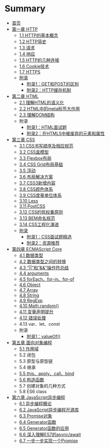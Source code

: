 # Summary

* [首页](README.md)
* [第一章 HTTP](di-yi-zhang-http.md)
  * [1.1 HTTP的基本概念](di-yi-zhang-http/11-httpde-ji-ben-gai-nian.md)
  * [1.2 HTTP简史](di-yi-zhang-http/12-httpjian-shi.md)
  * [1.3 请求](di-yi-zhang-http/13-qing-qiu.md)
  * [1.4 响应](di-yi-zhang-http/14-xiang-ying.md)
  * [1.5 HTTP的几种连接](di-yi-zhang-http/15-httpde-ji-zhong-lian-jie.md)
  * [1.6 Cookie技术](di-yi-zhang-http/16-cookieji-zhu.md)
  * [1.7 HTTPS](di-yi-zhang-http/17-https.md)
  * [附录](di-yi-zhang-http/fu-lu.md)
    * [附录1：GET和POST的区别](di-yi-zhang-http/fu-lu-1-get-he-post-de-qu-bie.md)
    * [附录2：HTTP缓存机制](di-yi-zhang-http/fu-lu-2-http-huan-cun-ji-zhi.md)
* [第二章 HTML](di-er-zhang-html.md)
  * [2.1 理解HTML的语义化](di-er-zhang-html/21-li-jie-html-de-yu-yi-hua.md)
  * [2.2 HTML中的meta标签大作用](di-er-zhang-html/22-htmlzhong-de-meta-biao-qian-da-zuo-yong.md)
  * [2.3 理解DOM结构](di-er-zhang-html/23-li-jie-dom-jie-gou.md)
  * 附录
    * [附录1：HTML面试题](di-er-zhang-html/fu-lu-1-html-mian-shi-ti.md)
    * [附录2：在HTML5中被废弃的元素和属性](di-er-zhang-html/fu-lu-2-ff1a-zai-html5-zhong-bei-fei-qi-de-yuan-su-he-shu-xing.md)
* [第三章 CSS](di-san-zhang-css.md)
  * [3.1 CSS书写顺序及相应规范](di-san-zhang-css/31-cssshu-xie-shun-xu-ji-xiang-ying-gui-fan.md)
  * [3.2 CSS盒模型](di-san-zhang-css/32-csshe-mo-xing.md)
  * [3.3 Flexbox布局](di-san-zhang-css/33-flexboxbu-ju.md)
  * [3.4 CSS Grid布局基础](di-san-zhang-css/34-css-gridbu-ju-ji-chu.md)
  * [3.5 浮动](di-san-zhang-css/35-fu-dong.md)
  * [3.6 布局解决方案](di-san-zhang-css/36-bu-ju-jie-jue-fang-an.md)
  * [3.7 CSS3新增内容](di-san-zhang-css/37-css3xin-zeng-nei-rong.md)
  * [3.8 CSS颜色体系](di-san-zhang-css/38-cssyan-se-ti-xi.md)
  * [3.9 CSS度量单位体系](di-san-zhang-css/39-cssdu-liang-dan-wei-ti-xi.md)
  * [3.10 Less](di-san-zhang-css/310-less.md)
  * [3.11 PostCSS](di-san-zhang-css/311-postcss.md)
  * [3.12 CSS的低权重原则](di-san-zhang-css/312-cssde-di-quan-zhong-yuan-ze.md)
  * [3.13 BEM命名规范](di-san-zhang-css/313-bemming-ming-gui-fan.md)
  * [3.14 CSS工程化演进](di-san-zhang-css/314-cssgong-cheng-hua-yan-jin.md)
  * [附录](di-san-zhang-css/fu-lu.md)
    * [附录1：CSS面试题精选](di-san-zhang-css/fu-lu/fu-lu-1-css-mian-shi-ti-jing-xuan.md)
    * [附录2：资源推荐](di-san-zhang-css/fu-lu/fu-lu-2-ff1a-zi-yuan-tui-jian.md)
* [第四章 ECMAScript Core](di-si-zhang-ecmascript-core.md)
  * [4.1 数据类型](di-si-zhang-ecmascript-core/41-shu-ju-lei-xing.md)
  * [4.2 数据类型之间的转换](di-si-zhang-ecmascript-core/42-shu-ju-lei-xing-zhi-jian-de-zhuan-huan.md)
  * [4.3 “\|\|”和“&&”操作符总结](di-si-zhang-ecmascript-core/43-201c7c7c-201d-he-201c2626-201d-cao-zuo-fu-zong-jie.md)
  * [4.4 arguments](di-si-zhang-ecmascript-core/44-arguments.md)
  * [4.5 forEach、for-in、for-of](di-si-zhang-ecmascript-core/45-foreachfor-infor-of.md)
  * [4.6 Object](di-si-zhang-ecmascript-core/46-object.md)
  * [4.7 Array](di-si-zhang-ecmascript-core/47-array.md)
  * [4.8 String](di-si-zhang-ecmascript-core/48-string.md)
  * [4.9 RegExp](di-si-zhang-ecmascript-core/49-regexp.md)
  * [4.10 Math.random\(\)](di-si-zhang-ecmascript-core/410-mathrandom.md)
  * [4.11 变量声明提升](di-si-zhang-ecmascript-core/412-bian-liang-sheng-ming-ti-sheng.md)
  * [4.12 错误处理](di-si-zhang-ecmascript-core/412-cuo-wu-chu-li.md)
  * 4.13 var、let、const
  * 附录
    * [附录1：valueOf\(\)](di-si-zhang-ecmascript-core/fu-lu-1-valueof.md)
* [第五章 面向对象编程](di-wu-zhang-mian-xiang-dui-xiang-bian-cheng.md)
  * [5.1 作用域](di-wu-zhang-mian-xiang-dui-xiang-bian-cheng/51-zuo-yong-yu.md)
  * 5.2 闭包
  * 5.3 原型与原型链
  * 5.4 继承
  * [5.5 this、apply、call、bind](di-wu-zhang-mian-xiang-dui-xiang-bian-cheng/55-thisapplycallbind.md)
  * [5.6 构造函数](di-wu-zhang-mian-xiang-dui-xiang-bian-cheng/56-gou-zao-han-shu.md)
  * 5.7 创建对象的几种方式
  * 5.8 ES6 class
* [第六章 JavaScript异步编程](di-liu-zhang-javascript-yi-bu-bian-cheng.md)
  * [6.1 异步编程概论](di-liu-zhang-javascript-yi-bu-bian-cheng/61-yi-bu-bian-cheng-gai-lun.md)
  * [6.2 JavaScript异步编程开源库](di-liu-zhang-javascript-yi-bu-bian-cheng/62-javascriptyi-bu-bian-cheng-kai-yuan-ku.md)
  * [6.3 Promise对象](di-liu-zhang-javascript-yi-bu-bian-cheng/63-promisedui-xiang.md)
  * [6.4 Generator函数](di-liu-zhang-javascript-yi-bu-bian-cheng/64-generatorhan-shu.md)
  * [6.5 Generator函数的应用](di-liu-zhang-javascript-yi-bu-bian-cheng/65-generatorhan-shu-de-ying-yong.md)
  * [6.6 深入理解ES7的async/await](di-liu-zhang-javascript-yi-bu-bian-cheng/66-shen-ru-li-jie-es7-de-async-await.md)
  * [6.7 一步一步实现一个Promise](di-liu-zhang-javascript-yi-bu-bian-cheng/67-yi-bu-yi-bu-shi-xian-yi-ge-promise.md)



